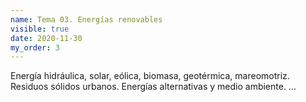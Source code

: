 ```yaml
---
name: Tema 03. Energías renovables
visible: true
date: 2020-11-30
my_order: 3
---
```


Energía hidráulica, solar, eólica, biomasa, geotérmica, mareomotriz. Residuos sólidos urbanos. Energías alternativas y medio ambiente.
...
